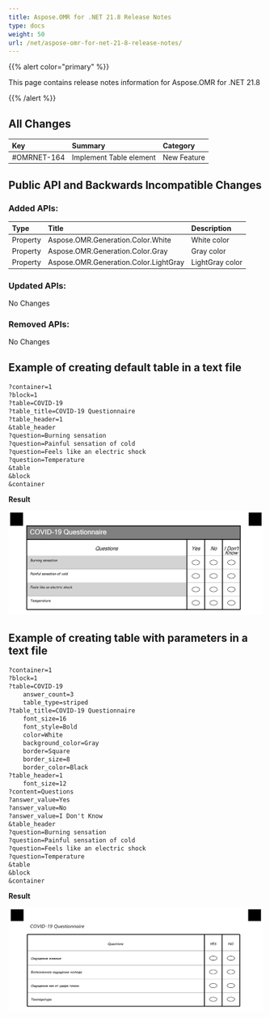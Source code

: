 ```yaml
---
title: Aspose.OMR for .NET 21.8 Release Notes
type: docs
weight: 50
url: /net/aspose-omr-for-net-21-8-release-notes/
---
```


{{% alert color="primary" %}} 

This page contains release notes information for Aspose.OMR for .NET 21.8

{{% /alert %}} 
## **All Changes**
|**Key**|**Summary**|**Category**|
| :- | :- | :- |
|#OMRNET-164|Implement Table element|New Feature|

## **Public API and Backwards Incompatible Changes**
### **Added APIs:**

|**Type**|**Title**|**Description**|
| :- | :- | :- |
|Property|Aspose.OMR.Generation.Color.White|White color|
|Property|Aspose.OMR.Generation.Color.Gray|Gray color|
|Property|Aspose.OMR.Generation.Color.LightGray|LightGray color|

### **Updated APIs:**

No Changes

### **Removed APIs:**

No Changes

## **Example of creating default table in a text file**
```code
?container=1
?block=1
?table=COVID-19
?table_title=COVID-19 Questionnaire
?table_header=1
&table_header
?question=Burning sensation
?question=Painful sensation of cold
?question=Feels like an electric shock
?question=Temperature
&table
&block
&container
```

**Result**

**![todo:image_alt_text](table.png)**

## **Example of creating table with parameters in a text file**
```code
?container=1
?block=1
?table=COVID-19
	answer_count=3
	table_type=striped
?table_title=COVID-19 Questionnaire
	font_size=16
	font_style=Bold
	color=White
	background_color=Gray
	border=Square
	border_size=8
	border_color=Black
?table_header=1
	font_size=12
?content=Questions
?answer_value=Yes
?answer_value=No
?answer_value=I Don't Know
&table_header
?question=Burning sensation
?question=Painful sensation of cold
?question=Feels like an electric shock
?question=Temperature
&table
&block
&container
```

**Result**

**![todo:image_alt_text](table_default.png)**